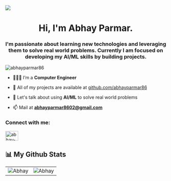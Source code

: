 <img src="https://media.licdn.com/dms/image/D4D16AQHBui3-xQfy4Q/profile-displaybackgroundimage-shrink_350_1400/0/1682141653275?e=1696464000&v=beta&t=y5R4NrV3oKo480yPeeOBd2u4KvMaWYJGUvBrNI5uuAM">
<h1 align="center">Hi, I'm Abhay Parmar.</h1>
<h3 align="center">I'm passionate about learning new technologies and leveraging them to solve real world problems. Currently I am focused on developing my AI/ML skills by building projects.
</h3>

<p align="left"> <img src="https://komarev.com/ghpvc/?username=abhayparmar86&label=Profile%20views&color=0e75b6&style=flat" alt="abhayparmar86" /> </p>

- 🧑🏻‍🎓 I’m a **Computer Engineer**

- 💾 All of my projects are available at [github.com/abhayparmar86](https://github.com/abhayparmar86?tab=repositories)

- 💬 Let's talk about using **AI/ML** to solve real world problems

- 📫 Mail at **abhayparmar8602@gmail.com**

<h3 align="left">Connect with me:</h3>
<p align="left">
<a href="https://linkedin.com/in/abhay-parmar-profile" target="blank"><img align="center" src="https://raw.githubusercontent.com/rahuldkjain/github-profile-readme-generator/master/src/images/icons/Social/linked-in-alt.svg" alt="abhay-parmar-profile" height="30" width="40" /></a>
</p>

## 📊 My Github Stats

<table>
  <tr>
    <td><img src="https://github-readme-stats.vercel.app/api?username=abhayparmar86&show_icons=true&locale=en&theme=radical&hide_border=true" alt="Abhay" /></td>
    <td><img src="https://github-readme-stats.vercel.app/api/top-langs?username=abhayparmar86&show_icons=true&locale=en&layout=compact&theme=radical&hide_border=true" alt="Abhay" /></td
  </tr>
</table>

<br>
